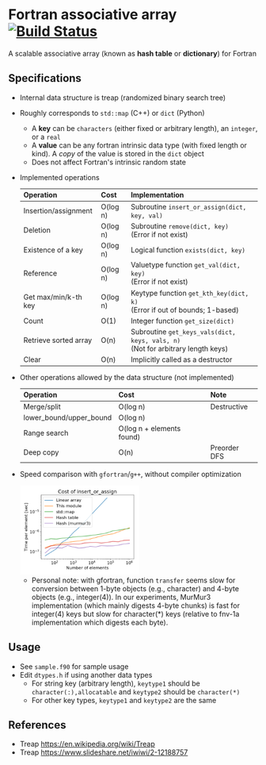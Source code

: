 # Fortran associative array [![Build Status](https://travis-ci.org/ysdtkm/fortran_associative_array.svg?branch=master)](https://travis-ci.org/ysdtkm/fortran_associative_array)
A scalable associative array (known as **hash table** or **dictionary**) for Fortran

## Specifications
* Internal data structure is treap (randomized binary search tree)
* Roughly corresponds to `std::map` (C++) or `dict` (Python)
    * A **key** can be `characters` (either fixed or arbitrary length), an `integer`, or a `real`
    * A **value** can be any fortran intrinsic data type (with fixed length or kind). A *copy* of the value is stored in the `dict` object
    * Does not affect Fortran's intrinsic random state
* Implemented operations

  |Operation                  |Cost     |Implementation                                                    |
  |----                       |----     |----                                                              |
  |Insertion/assignment       |O(log n) |Subroutine `insert_or_assign(dict, key, val)`                     |
  |Deletion                   |O(log n) |Subroutine `remove(dict, key)`<br>(Error if not exist)            |
  |Existence of a key         |O(log n) |Logical function `exists(dict, key)`                              |
  |Reference                  |O(log n) |Valuetype function `get_val(dict, key)`<br>(Error if not exist)   |
  |Get max/min/k-th key       |O(log n) |Keytype function `get_kth_key(dict, k)`<br>(Error if out of bounds; 1-based)|
  |Count                      |O(1)     |Integer function `get_size(dict)`                                           |
  |Retrieve sorted array      |O(n)     |Subroutine `get_keys_vals(dict, keys, vals, n)`<br>(Not for arbitrary length keys)|
  |Clear                      |O(n)     |Implicitly called as a destructor                                           |

* Other operations allowed by the data structure (not implemented)

  |Operation                  |Cost                     |Note                                          |
  |----                       |----                     |----                                          |
  |Merge/split                |O(log n)                 |Destructive                                   |
  |lower_bound/upper_bound    |O(log n)                 |                                              |
  |Range search               |O(log n + elements found)|                                              |
  |Deep copy                  |O(n)                     |Preorder DFS                                  |

* Speed comparison with `gfortran`/`g++`, without compiler optimization

  <img src="test/speedtest/visual/out.png" width="50%">

    * Personal note: with gfortran, function `transfer` seems slow for conversion between 1-byte objects (e.g., character) and 4-byte objects (e.g., integer(4)). In our experiments, MurMur3 implementation (which mainly digests 4-byte chunks) is fast for integer(4) keys but slow for character(\*) keys (relative to fnv-1a implementation which digests each byte).

## Usage
* See `sample.f90` for sample usage
* Edit `dtypes.h` if using another data types
    * For string key (arbitrary length), `keytype1` should be `character(:),allocatable` and `keytype2` should be `character(*)`
    * For other key types, `keytype1` and `keytype2` are the same

## References
* Treap https://en.wikipedia.org/wiki/Treap
* Treap https://www.slideshare.net/iwiwi/2-12188757

